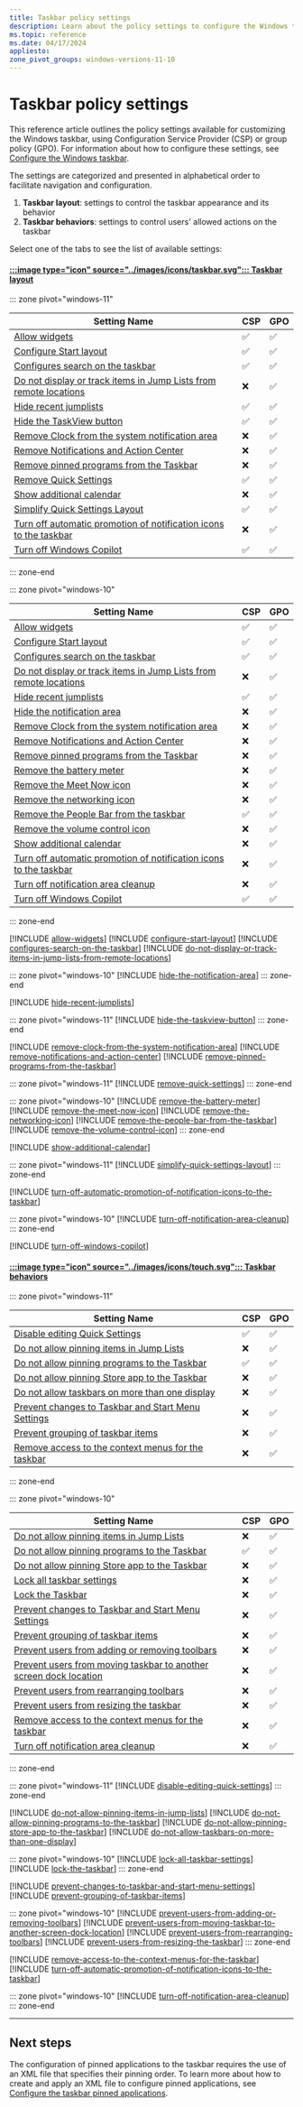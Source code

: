 ```yaml
---
title: Taskbar policy settings
description: Learn about the policy settings to configure the Windows taskbar.
ms.topic: reference
ms.date: 04/17/2024
appliesto:
zone_pivot_groups: windows-versions-11-10
---
```


# Taskbar policy settings

This reference article outlines the policy settings available for customizing the Windows taskbar, using Configuration Service Provider (CSP) or group policy (GPO). For information about how to configure these settings, see [Configure the Windows taskbar](index.md).

The settings are categorized and presented in alphabetical order to facilitate navigation and configuration.

1. **Taskbar layout**: settings to control the taskbar appearance and its behavior
1. **Taskbar behaviors**: settings to control users' allowed actions on the taskbar

Select one of the tabs to see the list of available settings:

#### [:::image type="icon" source="../images/icons/taskbar.svg"::: **Taskbar layout**](#tab/taskbar)

::: zone pivot="windows-11"

|Setting Name|CSP|GPO|
|-|-|-|
|[Allow widgets](#allow-widgets)|✅|✅|
|[Configure Start layout](#configure-start-layout)|✅|✅|
|[Configures search on the taskbar](#configures-search-on-the-taskbar)|✅|✅|
|[Do not display or track items in Jump Lists from remote locations](#do-not-display-or-track-items-in-jump-lists-from-remote-locations)|❌|✅|
|[Hide recent jumplists](#hide-recent-jumplists)|✅|✅|
|[Hide the TaskView button](#hide-the-taskview-button)|✅|✅|
|[Remove Clock from the system notification area](#remove-clock-from-the-system-notification-area)|❌|✅|
|[Remove Notifications and Action Center](#remove-notifications-and-action-center)|❌|✅|
|[Remove pinned programs from the Taskbar](#remove-pinned-programs-from-the-taskbar)|❌|✅|
|[Remove Quick Settings](#remove-quick-settings)|✅|✅|
|[Show additional calendar](#show-additional-calendar)|❌|✅|
|[Simplify Quick Settings Layout](#simplify-quick-settings-layout)|✅|✅|
|[Turn off automatic promotion of notification icons to the taskbar](#turn-off-automatic-promotion-of-notification-icons-to-the-taskbar)|❌|✅|
|[Turn off Windows Copilot](#turn-off-windows-copilot)|✅|✅|

::: zone-end

::: zone pivot="windows-10"

|Setting Name|CSP|GPO|
|-|-|-|
|[Allow widgets](#allow-widgets)|✅|✅|
|[Configure Start layout](#configure-start-layout)|✅|✅|
|[Configures search on the taskbar](#configures-search-on-the-taskbar)|✅|✅|
|[Do not display or track items in Jump Lists from remote locations](#do-not-display-or-track-items-in-jump-lists-from-remote-locations)|❌|✅|
|[Hide recent jumplists](#hide-recent-jumplists)|✅|✅|
|[Hide the notification area](#hide-the-notification-area)|❌|✅|
|[Remove Clock from the system notification area](#remove-clock-from-the-system-notification-area)|❌|✅|
|[Remove Notifications and Action Center](#remove-notifications-and-action-center)|❌|✅|
|[Remove pinned programs from the Taskbar](#remove-pinned-programs-from-the-taskbar)|❌|✅|
|[Remove the battery meter](#remove-the-battery-meter)|❌|✅|
|[Remove the Meet Now icon](#remove-the-meet-now-icon)|❌|✅|
|[Remove the networking icon](#remove-the-networking-icon)|❌|✅|
|[Remove the People Bar from the taskbar](#remove-the-people-bar-from-the-taskbar)|✅|✅|
|[Remove the volume control icon](#remove-the-volume-control-icon)|❌|✅|
|[Show additional calendar](#show-additional-calendar)|❌|✅|
|[Turn off automatic promotion of notification icons to the taskbar](#turn-off-automatic-promotion-of-notification-icons-to-the-taskbar)|❌|✅|
|[Turn off notification area cleanup](#turn-off-notification-area-cleanup)|❌|✅|
|[Turn off Windows Copilot](#turn-off-windows-copilot)|✅|✅|

::: zone-end

[!INCLUDE [allow-widgets](includes/allow-widgets.md)]
[!INCLUDE [configure-start-layout](includes/configure-start-layout.md)]
[!INCLUDE [configures-search-on-the-taskbar](includes/configures-search-on-the-taskbar.md)]
[!INCLUDE [do-not-display-or-track-items-in-jump-lists-from-remote-locations](includes/do-not-display-or-track-items-in-jump-lists-from-remote-locations.md)]

::: zone pivot="windows-10"
[!INCLUDE [hide-the-notification-area](includes/hide-the-notification-area.md)]
::: zone-end

[!INCLUDE [hide-recent-jumplists](includes/hide-recent-jumplists.md)]

::: zone pivot="windows-11"
[!INCLUDE [hide-the-taskview-button](includes/hide-the-taskview-button.md)]
::: zone-end

[!INCLUDE [remove-clock-from-the-system-notification-area](includes/remove-clock-from-the-system-notification-area.md)]
[!INCLUDE [remove-notifications-and-action-center](includes/remove-notifications-and-action-center.md)]
[!INCLUDE [remove-pinned-programs-from-the-taskbar](includes/remove-pinned-programs-from-the-taskbar.md)]

::: zone pivot="windows-11"
[!INCLUDE [remove-quick-settings](includes/remove-quick-settings.md)]
::: zone-end

::: zone pivot="windows-10"
[!INCLUDE [remove-the-battery-meter](includes/remove-the-battery-meter.md)]
[!INCLUDE [remove-the-meet-now-icon](includes/remove-the-meet-now-icon.md)]
[!INCLUDE [remove-the-networking-icon](includes/remove-the-networking-icon.md)]
[!INCLUDE [remove-the-people-bar-from-the-taskbar](includes/remove-the-people-bar-from-the-taskbar.md)]
[!INCLUDE [remove-the-volume-control-icon](includes/remove-the-volume-control-icon.md)]
::: zone-end

[!INCLUDE [show-additional-calendar](includes/show-additional-calendar.md)]

::: zone pivot="windows-11"
[!INCLUDE [simplify-quick-settings-layout](includes/simplify-quick-settings-layout.md)]
::: zone-end

[!INCLUDE [turn-off-automatic-promotion-of-notification-icons-to-the-taskbar](includes/turn-off-automatic-promotion-of-notification-icons-to-the-taskbar.md)]

::: zone pivot="windows-10"
[!INCLUDE [turn-off-notification-area-cleanup](includes/turn-off-notification-area-cleanup.md)]
::: zone-end

[!INCLUDE [turn-off-windows-copilot](includes/turn-off-windows-copilot.md)]

#### [:::image type="icon" source="../images/icons/touch.svg"::: **Taskbar behaviors**](#tab/actions)

::: zone pivot="windows-11"

|Setting Name|CSP|GPO|
|-|-|-|
|[Disable editing Quick Settings](#disable-editing-quick-settings)|✅|✅|
|[Do not allow pinning items in Jump Lists](#do-not-allow-pinning-items-in-jump-lists)|❌|✅|
|[Do not allow pinning programs to the Taskbar](#do-not-allow-pinning-programs-to-the-taskbar)|✅|✅|
|[Do not allow pinning Store app to the Taskbar](#do-not-allow-pinning-store-app-to-the-taskbar)|❌|✅|
|[Do not allow taskbars on more than one display](#do-not-allow-taskbars-on-more-than-one-display)|❌|✅|
|[Prevent changes to Taskbar and Start Menu Settings](#prevent-changes-to-taskbar-and-start-menu-settings)|❌|✅|
|[Prevent grouping of taskbar items](#prevent-grouping-of-taskbar-items)|❌|✅|
|[Remove access to the context menus for the taskbar](#remove-access-to-the-context-menus-for-the-taskbar)|❌|✅|

::: zone-end

::: zone pivot="windows-10"

|Setting Name|CSP|GPO|
|-|-|-|
|[Do not allow pinning items in Jump Lists](#do-not-allow-pinning-items-in-jump-lists)|❌|✅|
|[Do not allow pinning programs to the Taskbar](#do-not-allow-pinning-programs-to-the-taskbar)|✅|✅|
|[Do not allow pinning Store app to the Taskbar](#do-not-allow-pinning-store-app-to-the-taskbar)|❌|✅|
|[Lock all taskbar settings](#lock-all-taskbar-settings)|❌|✅|
|[Lock the Taskbar](#lock-the-taskbar)|❌|✅|
|[Prevent changes to Taskbar and Start Menu Settings](#prevent-changes-to-taskbar-and-start-menu-settings)|❌|✅|
|[Prevent grouping of taskbar items](#prevent-grouping-of-taskbar-items)|❌|✅|
|[Prevent users from adding or removing toolbars](#prevent-users-from-adding-or-removing-toolbars)|❌|✅|
|[Prevent users from moving taskbar to another screen dock location](#prevent-users-from-moving-taskbar-to-another-screen-dock-location)|❌|✅|
|[Prevent users from rearranging toolbars](#prevent-users-from-rearranging-toolbars)|❌|✅|
|[Prevent users from resizing the taskbar](#prevent-users-from-resizing-the-taskbar)|❌|✅|
|[Remove access to the context menus for the taskbar](#remove-access-to-the-context-menus-for-the-taskbar)|❌|✅|
|[Turn off notification area cleanup](#turn-off-notification-area-cleanup)|❌|✅|

::: zone-end

::: zone pivot="windows-11"
[!INCLUDE [disable-editing-quick-settings](includes/disable-editing-quick-settings.md)]
::: zone-end

[!INCLUDE [do-not-allow-pinning-items-in-jump-lists](includes/do-not-allow-pinning-items-in-jump-lists.md)]
[!INCLUDE [do-not-allow-pinning-programs-to-the-taskbar](includes/do-not-allow-pinning-programs-to-the-taskbar.md)]
[!INCLUDE [do-not-allow-pinning-store-app-to-the-taskbar](includes/do-not-allow-pinning-store-app-to-the-taskbar.md)]
[!INCLUDE [do-not-allow-taskbars-on-more-than-one-display](includes/do-not-allow-taskbars-on-more-than-one-display.md)]

::: zone pivot="windows-10"
[!INCLUDE [lock-all-taskbar-settings](includes/lock-all-taskbar-settings.md)]
[!INCLUDE [lock-the-taskbar](includes/lock-the-taskbar.md)]
::: zone-end

[!INCLUDE [prevent-changes-to-taskbar-and-start-menu-settings](includes/prevent-changes-to-taskbar-and-start-menu-settings.md)]
[!INCLUDE [prevent-grouping-of-taskbar-items](includes/prevent-grouping-of-taskbar-items.md)]

::: zone pivot="windows-10"
[!INCLUDE [prevent-users-from-adding-or-removing-toolbars](includes/prevent-users-from-adding-or-removing-toolbars.md)]
[!INCLUDE [prevent-users-from-moving-taskbar-to-another-screen-dock-location](includes/prevent-users-from-moving-taskbar-to-another-screen-dock-location.md)]
[!INCLUDE [prevent-users-from-rearranging-toolbars](includes/prevent-users-from-rearranging-toolbars.md)]
[!INCLUDE [prevent-users-from-resizing-the-taskbar](includes/prevent-users-from-resizing-the-taskbar.md)]
::: zone-end

[!INCLUDE [remove-access-to-the-context-menus-for-the-taskbar](includes/remove-access-to-the-context-menus-for-the-taskbar.md)]
[!INCLUDE [turn-off-automatic-promotion-of-notification-icons-to-the-taskbar](includes/turn-off-automatic-promotion-of-notification-icons-to-the-taskbar.md)]

::: zone pivot="windows-10"
[!INCLUDE [turn-off-notification-area-cleanup](includes/turn-off-notification-area-cleanup.md)]
::: zone-end

---

## Next steps

The configuration of pinned applications to the taskbar requires the use of an XML file that specifies their pinning order. To learn more about how to create and apply an XML file to configure pinned applications, see [Configure the taskbar pinned applications](pinned-apps.md).
